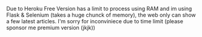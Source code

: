 Due to Heroku Free Version has a limit to process using RAM and im using Flask & Selenium (takes a huge chunck of memory), the web only can show a few latest articles. I'm sorry for inconviniece due to time limit (please sponsor me premium version (jkjk))
